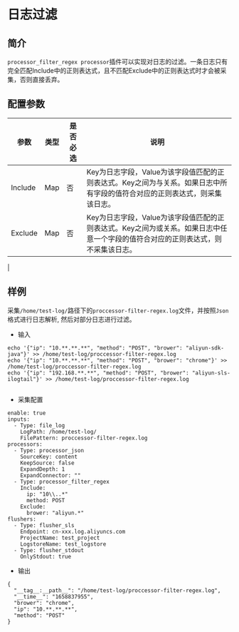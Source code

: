 # 日志过滤

## 简介

`processor_filter_regex processor`插件可以实现对日志的过滤。一条日志只有完全匹配Include中的正则表达式，且不匹配Exclude中的正则表达式时才会被采集，否则直接丢弃。

## 配置参数

| 参数                     | 类型      | 是否必选 | 说明                                                |
| ---------------------- | ------- | ---- | ------------------------------------------------- |
| Include                | Map  | 否    |  Key为日志字段，Value为该字段值匹配的正则表达式。Key之间为与关系。如果日志中所有字段的值符合对应的正则表达式，则采集该日志。|
| Exclude                | Map  | 否    | Key为日志字段，Value为该字段值匹配的正则表达式。Key之间为或关系。如果日志中任意一个字段的值符合对应的正则表达式，则不采集该日志。
|

## 样例

采集`/home/test-log/`路径下的`proccessor-filter-regex.log`文件，并按照`Json`格式进行日志解析, 然后对部分日志进行过滤。

* 输入

```
echo '{"ip": "10.**.**.**", "method": "POST", "brower": "aliyun-sdk-java"}' >> /home/test-log/proccessor-filter-regex.log
echo '{"ip": "10.**.**.**", "method": "POST", "brower": "chrome"}' >> /home/test-log/proccessor-filter-regex.log
echo '{"ip": "192.168.**.**", "method": "POST", "brower": "aliyun-sls-ilogtail"}' >> /home/test-log/proccessor-filter-regex.log
```
```
```

* 采集配置

```
enable: true
inputs:
  - Type: file_log
    LogPath: /home/test-log/
    FilePattern: proccessor-filter-regex.log
processors:
  - Type: processor_json
    SourceKey: content
    KeepSource: false
    ExpandDepth: 1
    ExpandConnector: ""
  - Type: processor_filter_regex
    Include:
      ip: "10\\..*"
      method: POST
    Exclude:
      brower: "aliyun.*"
flushers:
  - Type: flusher_sls
    Endpoint: cn-xxx.log.aliyuncs.com
    ProjectName: test_project
    LogstoreName: test_logstore
  - Type: flusher_stdout
    OnlyStdout: true
```

* 输出

```
{
  "__tag__:__path__": "/home/test-log/proccessor-filter-regex.log",
  "__time__": "1658837955",
  "brower": "chrome",
  "ip": "10.**.**.**",
  "method": "POST"
}
```
